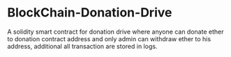 # BlockChain-Donation-Drive
A solidity smart contract for donation drive where anyone can donate ether to donation contract address and only admin can withdraw ether to his address, additional all  transaction are stored in logs.
